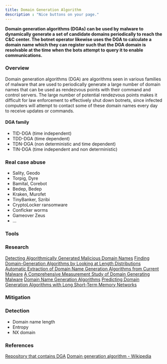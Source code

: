```yaml
---
title: Domain Generation Algorithm
description : "Nice buttons on your page."
---
```

**Domain generation algorithms (DGAs) can be used by malware to dynamically generate a set of candidate domains periodically to reach the C&C center. The botnet operator likewise uses the DGA to calculate a domain name which they can register such that the DGA domain is resolvable at the time when the bots attempt to query it to enable communications.**

### Overview <a id="chapter-1"></a>

Domain generation algorithms (DGA) are algorithms seen in various families of malware that are used to periodically generate a large number of domain names that can be used as rendezvous points with their command and control servers. The large number of potential rendezvous points makes it difficult for law enforcement to effectively shut down botnets, since infected computers will attempt to contact some of these domain names every day to receive updates or commands. 

#### DGA family

+ TID-DGA (time independent)
+ TDD-DGA (time dependent)
+ TDN-DGA (non deterministic and time dependent)
+ TIN-DGA  (time independent and non deterministic)


### Real case abuse<a id="chapter-2"></a>

+ Sality, Geodo
+ Torpig, Dyre
+ Bamital, Corebot
+ Bedep, Bedep
+ Kraken, Murofet
+ TinyBanker, Szribi
+ CryptoLocker ransomware
+ Conficker worms
+ Gameover Zeus
+ ...

### Tools <a id="chapter-3"></a>


### Research <a id="chapter-4"></a>

[Detecting Algorithmically Generated Malicious Domain Names](https://cesg.tamu.edu/wp-content/uploads/2012/04/reddy_papers/imc2010-yadav.pdf)
[Finding Domain-Generation Algorithms by Looking at Length Distributions](https://pdfs.semanticscholar.org/bc12/34d57c2bfae6bcc6a8f1f1743ba42b8317ed.pdf)
[Automatic Extraction of Domain Name Generation Algorithms from Current Malware](https://pdfs.semanticscholar.org/6bde/0f61a5707f5bd01266bba63fd348c15af579.pdf)
[A Comprehensive Measurement Study of Domain Generating Malware](https://www.usenix.org/system/files/conference/usenixsecurity16/sec16_paper_plohmann.pdf)
[Domain Name Generation Algorithms](https://is.muni.cz/th/b17r9/thesis_448416.pdf)
[Predicting Domain Generation Algorithms with Long Short-Term Memory Networks](http://www.covert.io/research-papers/deep-learning-security/Predicting%20Domain%20Generation%20Algorithms%20with%20Long%20Short-Term%20Memory%20Networks.pdf)

### Mitigation <a id="chapter-5"></a>

### Detection <a id="chapter-6"></a>

+ Domain name length
+ Entropy
+ NX domain

### References <a id="chapter-7"></a>
[Repository that contains DGA](https://github.com/andrewaeva/DGA)
[Domain generation algorithm - Wikipedia](https://en.wikipedia.org/wiki/Domain_generation_algorithm)
